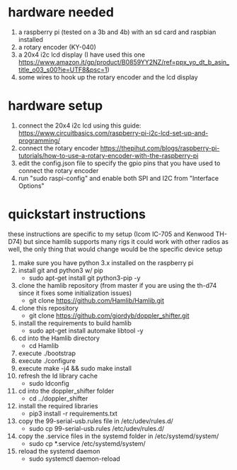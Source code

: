 
# hardware needed

1. a raspberry pi (tested on a 3b and 4b) with an sd card and raspbian installed
2. a rotary encoder (KY-040)
3. a 20x4 i2c lcd display (I have used this one https://www.amazon.it/gp/product/B0859YY2NZ/ref=ppx_yo_dt_b_asin_title_o03_s00?ie=UTF8&psc=1)
4. some wires to hook up the rotary encoder and the lcd display

# hardware setup
1. connect the 20x4 i2c lcd using this guide: https://www.circuitbasics.com/raspberry-pi-i2c-lcd-set-up-and-programming/
2. connect the rotary encoder https://thepihut.com/blogs/raspberry-pi-tutorials/how-to-use-a-rotary-encoder-with-the-raspberry-pi
3. edit the config.json file to specify the gpio pins that you have used to connect the rotary encoder
4. run "sudo raspi-config" and enable both SPI and I2C from "Interface Options"

# quickstart instructions

these instructions are specific to my setup (Icom IC-705 and Kenwood TH-D74) but since hamlib supports many rigs it could work with other radios as well, the only thing that would change would be the specific device setup


1. make sure you have python 3.x installed on the raspberry pi
2. install git and python3 w/ pip 
    + sudo apt-get install git python3-pip -y
3. clone the hamlib repository (from master if you are using the th-d74 since it fixes some initialization issues) 
    + git clone https://github.com/Hamlib/Hamlib.git
4. clone this repository 
    + git clone https://github.com/giordyb/doppler_shifter.git
4. install the requirements to build hamlib 
    + sudo apt-get install automake libtool -y
5. cd into the Hamlib directory 
    + cd Hamlib
6. execute ./bootstrap
7. execute ./configure
8. execute make -j4 && sudo make install
9. refresh the ld library cache
    + sudo ldconfig
10. cd into the doppler_shifter folder 
    + cd ../doppler_shifter
11. install the required libraries 
    + pip3 install -r requirements.txt
12. copy the 99-serial-usb.rules file in /etc/udev/rules.d/ 
    + sudo cp 99-serial-usb.rules /etc/udev/rules.d/
13. copy the .service files in the systemd folder in /etc/systemd/system/ 
    + sudo cp *.service /etc/systemd/system/
14. reload the systemd daemon 
    + sudo systemctl daemon-reload

